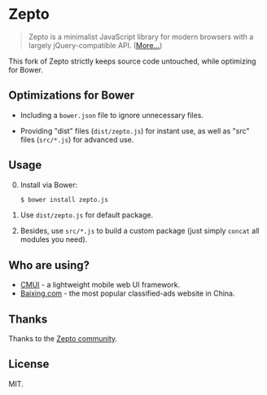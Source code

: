 # Zepto

> Zepto is a minimalist JavaScript library for modern browsers with a largely jQuery-compatible API. ([More...](http://zeptojs.com/))

This fork of Zepto strictly keeps source code untouched, while optimizing for Bower.

## Optimizations for Bower

* Including a `bower.json` file to ignore unnecessary files.

* Providing "dist" files (`dist/zepto.js`) for instant use, as well as "src" files (`src/*.js`) for advanced use.

## Usage

0. Install via Bower:

	```sh
	$ bower install zepto.js
	```

0. Use `dist/zepto.js` for default package.

0. Besides, use `src/*.js` to build a custom package (just simply `concat` all modules you need).

## Who are using?

* [CMUI](https://github.com/CMUI/CMUI) - a lightweight mobile web UI framework.
* [Baixing.com](http://m.baixing.com/) - the most popular classified-ads website in China.

## Thanks

Thanks to the [Zepto community](https://github.com/madrobby/zepto).

## License

MIT.
